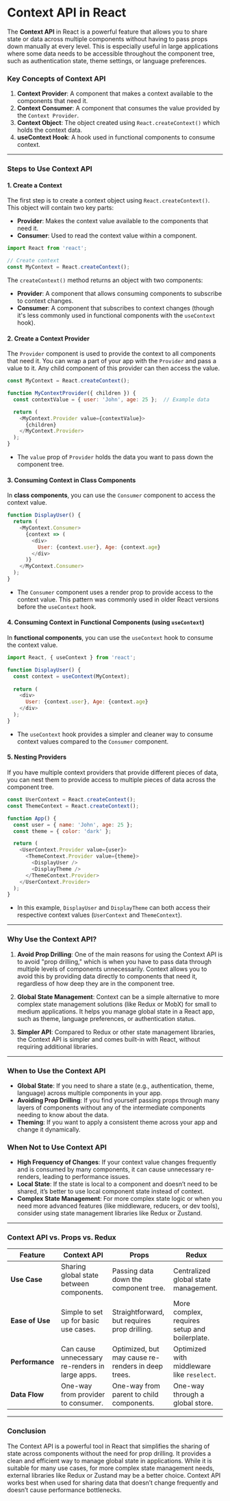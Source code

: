 # **Context API in React**

The **Context API** in React is a powerful feature that allows you to share state or data across multiple components without having to pass props down manually at every level. This is especially useful in large applications where some data needs to be accessible throughout the component tree, such as authentication state, theme settings, or language preferences.

### **Key Concepts of Context API**

1. **Context Provider**: A component that makes a context available to the components that need it.
2. **Context Consumer**: A component that consumes the value provided by the `Context Provider`.
3. **Context Object**: The object created using `React.createContext()` which holds the context data.
4. **useContext Hook**: A hook used in functional components to consume context.

---

### **Steps to Use Context API**

#### **1. Create a Context**

The first step is to create a context object using `React.createContext()`. This object will contain two key parts:
- **Provider**: Makes the context value available to the components that need it.
- **Consumer**: Used to read the context value within a component.

```javascript
import React from 'react';

// Create context
const MyContext = React.createContext();
```

The `createContext()` method returns an object with two components:
- **Provider**: A component that allows consuming components to subscribe to context changes.
- **Consumer**: A component that subscribes to context changes (though it's less commonly used in functional components with the `useContext` hook).

#### **2. Create a Context Provider**

The `Provider` component is used to provide the context to all components that need it. You can wrap a part of your app with the `Provider` and pass a value to it. Any child component of this provider can then access the value.

```javascript
const MyContext = React.createContext();

function MyContextProvider({ children }) {
  const contextValue = { user: 'John', age: 25 };  // Example data

  return (
    <MyContext.Provider value={contextValue}>
      {children}
    </MyContext.Provider>
  );
}
```

- The `value` prop of `Provider` holds the data you want to pass down the component tree.

#### **3. Consuming Context in Class Components**

In **class components**, you can use the `Consumer` component to access the context value.

```javascript
function DisplayUser() {
  return (
    <MyContext.Consumer>
      {context => (
        <div>
          User: {context.user}, Age: {context.age}
        </div>
      )}
    </MyContext.Consumer>
  );
}
```

- The `Consumer` component uses a render prop to provide access to the context value. This pattern was commonly used in older React versions before the `useContext` hook.

#### **4. Consuming Context in Functional Components (using `useContext`)**

In **functional components**, you can use the `useContext` hook to consume the context value.

```javascript
import React, { useContext } from 'react';

function DisplayUser() {
  const context = useContext(MyContext);
  
  return (
    <div>
      User: {context.user}, Age: {context.age}
    </div>
  );
}
```

- The `useContext` hook provides a simpler and cleaner way to consume context values compared to the `Consumer` component.

#### **5. Nesting Providers**

If you have multiple context providers that provide different pieces of data, you can nest them to provide access to multiple pieces of data across the component tree.

```javascript
const UserContext = React.createContext();
const ThemeContext = React.createContext();

function App() {
  const user = { name: 'John', age: 25 };
  const theme = { color: 'dark' };

  return (
    <UserContext.Provider value={user}>
      <ThemeContext.Provider value={theme}>
        <DisplayUser />
        <DisplayTheme />
      </ThemeContext.Provider>
    </UserContext.Provider>
  );
}
```

- In this example, `DisplayUser` and `DisplayTheme` can both access their respective context values (`UserContext` and `ThemeContext`).

---

### **Why Use the Context API?**

1. **Avoid Prop Drilling**: One of the main reasons for using the Context API is to avoid "prop drilling," which is when you have to pass data through multiple levels of components unnecessarily. Context allows you to avoid this by providing data directly to components that need it, regardless of how deep they are in the component tree.

2. **Global State Management**: Context can be a simple alternative to more complex state management solutions (like Redux or MobX) for small to medium applications. It helps you manage global state in a React app, such as theme, language preferences, or authentication status.

3. **Simpler API**: Compared to Redux or other state management libraries, the Context API is simpler and comes built-in with React, without requiring additional libraries.

---

### **When to Use the Context API**

- **Global State**: If you need to share a state (e.g., authentication, theme, language) across multiple components in your app.
- **Avoiding Prop Drilling**: If you find yourself passing props through many layers of components without any of the intermediate components needing to know about the data.
- **Theming**: If you want to apply a consistent theme across your app and change it dynamically.

### **When Not to Use Context API**

- **High Frequency of Changes**: If your context value changes frequently and is consumed by many components, it can cause unnecessary re-renders, leading to performance issues.
- **Local State**: If the state is local to a component and doesn’t need to be shared, it’s better to use local component state instead of context.
- **Complex State Management**: For more complex state logic or when you need more advanced features (like middleware, reducers, or dev tools), consider using state management libraries like Redux or Zustand.

---

### **Context API vs. Props vs. Redux**

| Feature               | **Context API**                            | **Props**                                 | **Redux**                                      |
|-----------------------|--------------------------------------------|-------------------------------------------|------------------------------------------------|
| **Use Case**           | Sharing global state between components.   | Passing data down the component tree.     | Centralized global state management.          |
| **Ease of Use**        | Simple to set up for basic use cases.      | Straightforward, but requires prop drilling. | More complex, requires setup and boilerplate. |
| **Performance**        | Can cause unnecessary re-renders in large apps. | Optimized, but may cause re-renders in deep trees. | Optimized with middleware like `reselect`.     |
| **Data Flow**          | One-way from provider to consumer.         | One-way from parent to child components.   | One-way through a global store.                |

---

### **Conclusion**

The Context API is a powerful tool in React that simplifies the sharing of state across components without the need for prop drilling. It provides a clean and efficient way to manage global state in applications. While it is suitable for many use cases, for more complex state management needs, external libraries like Redux or Zustand may be a better choice. Context API works best when used for sharing data that doesn’t change frequently and doesn’t cause performance bottlenecks.